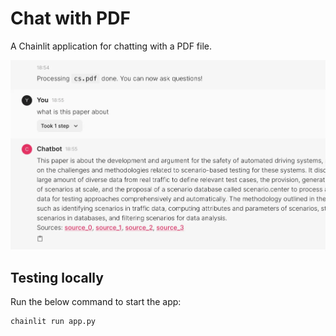 # Chat with PDF

A Chainlit application for chatting with a PDF file.

![](screenshot.webp)

## Testing locally

Run the below command to start the app:

```bash
chainlit run app.py 
```
